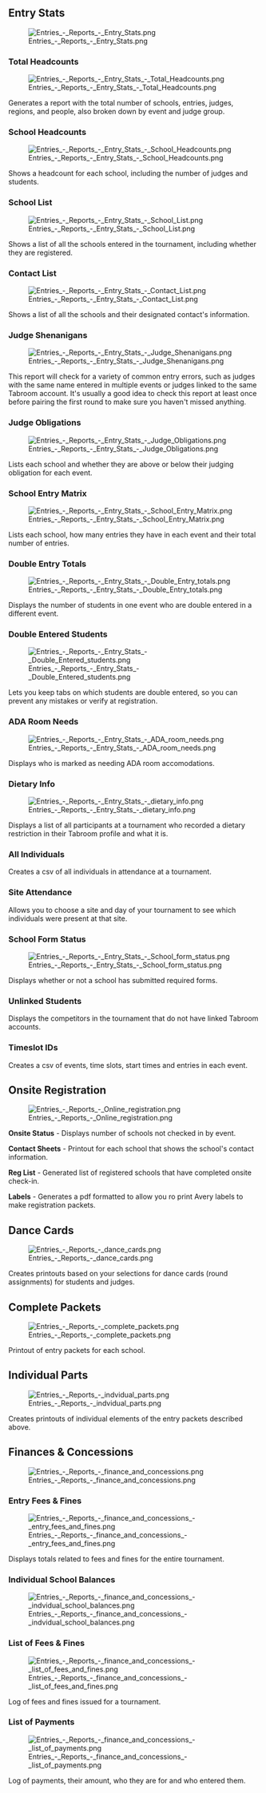 ## Entry Stats

<figure>
<img src="Entries_-_Reports_-_Entry_Stats.png"
title="Entries_-_Reports_-_Entry_Stats.png" />
<figcaption>Entries_-_Reports_-_Entry_Stats.png</figcaption>
</figure>

### Total Headcounts

<figure>
<img src="Entries_-_Reports_-_Entry_Stats_-_Total_Headcounts.png"
title="Entries_-_Reports_-_Entry_Stats_-_Total_Headcounts.png" />
<figcaption>Entries_-_Reports_-_Entry_Stats_-_Total_Headcounts.png</figcaption>
</figure>

Generates a report with the total number of schools, entries, judges,
regions, and people, also broken down by event and judge group.

### School Headcounts

<figure>
<img src="Entries_-_Reports_-_Entry_Stats_-_School_Headcounts.png"
title="Entries_-_Reports_-_Entry_Stats_-_School_Headcounts.png" />
<figcaption>Entries_-_Reports_-_Entry_Stats_-_School_Headcounts.png</figcaption>
</figure>

Shows a headcount for each school, including the number of judges and
students.

### School List

<figure>
<img src="Entries_-_Reports_-_Entry_Stats_-_School_List.png"
title="Entries_-_Reports_-_Entry_Stats_-_School_List.png" />
<figcaption>Entries_-_Reports_-_Entry_Stats_-_School_List.png</figcaption>
</figure>

Shows a list of all the schools entered in the tournament, including
whether they are registered.

### Contact List

<figure>
<img src="Entries_-_Reports_-_Entry_Stats_-_Contact_List.png"
title="Entries_-_Reports_-_Entry_Stats_-_Contact_List.png" />
<figcaption>Entries_-_Reports_-_Entry_Stats_-_Contact_List.png</figcaption>
</figure>

Shows a list of all the schools and their designated contact's
information.

### Judge Shenanigans

<figure>
<img src="Entries_-_Reports_-_Entry_Stats_-_Judge_Shenanigans.png"
title="Entries_-_Reports_-_Entry_Stats_-_Judge_Shenanigans.png" />
<figcaption>Entries_-_Reports_-_Entry_Stats_-_Judge_Shenanigans.png</figcaption>
</figure>

This report will check for a variety of common entry errors, such as
judges with the same name entered in multiple events or judges linked to
the same Tabroom account. It's usually a good idea to check this report
at least once before pairing the first round to make sure you haven't
missed anything.

### Judge Obligations

<figure>
<img src="Entries_-_Reports_-_Entry_Stats_-_Judge_Obligations.png"
title="Entries_-_Reports_-_Entry_Stats_-_Judge_Obligations.png" />
<figcaption>Entries_-_Reports_-_Entry_Stats_-_Judge_Obligations.png</figcaption>
</figure>

Lists each school and whether they are above or below their judging
obligation for each event.

### School Entry Matrix

<figure>
<img src="Entries_-_Reports_-_Entry_Stats_-_School_Entry_Matrix.png"
title="Entries_-_Reports_-_Entry_Stats_-_School_Entry_Matrix.png" />
<figcaption>Entries_-_Reports_-_Entry_Stats_-_School_Entry_Matrix.png</figcaption>
</figure>

Lists each school, how many entries they have in each event and their
total number of entries.

### Double Entry Totals

<figure>
<img src="Entries_-_Reports_-_Entry_Stats_-_Double_Entry_totals.png"
title="Entries_-_Reports_-_Entry_Stats_-_Double_Entry_totals.png" />
<figcaption>Entries_-_Reports_-_Entry_Stats_-_Double_Entry_totals.png</figcaption>
</figure>

Displays the number of students in one event who are double entered in a
different event.

### Double Entered Students

<figure>
<img src="Entries_-_Reports_-_Entry_Stats_-_Double_Entered_students.png"
title="Entries_-_Reports_-_Entry_Stats_-_Double_Entered_students.png" />
<figcaption>Entries_-_Reports_-_Entry_Stats_-_Double_Entered_students.png</figcaption>
</figure>

Lets you keep tabs on which students are double entered, so you can
prevent any mistakes or verify at registration.

### ADA Room Needs

<figure>
<img src="Entries_-_Reports_-_Entry_Stats_-_ADA_room_needs.png"
title="Entries_-_Reports_-_Entry_Stats_-_ADA_room_needs.png" />
<figcaption>Entries_-_Reports_-_Entry_Stats_-_ADA_room_needs.png</figcaption>
</figure>

Displays who is marked as needing ADA room accomodations.

### Dietary Info

<figure>
<img src="Entries_-_Reports_-_Entry_Stats_-_dietary_info.png"
title="Entries_-_Reports_-_Entry_Stats_-_dietary_info.png" />
<figcaption>Entries_-_Reports_-_Entry_Stats_-_dietary_info.png</figcaption>
</figure>

Displays a list of all participants at a tournament who recorded a
dietary restriction in their Tabroom profile and what it is.

### All Individuals

Creates a csv of all individuals in attendance at a tournament.

### Site Attendance

Allows you to choose a site and day of your tournament to see which
individuals were present at that site.

### School Form Status

<figure>
<img src="Entries_-_Reports_-_Entry_Stats_-_School_form_status.png"
title="Entries_-_Reports_-_Entry_Stats_-_School_form_status.png" />
<figcaption>Entries_-_Reports_-_Entry_Stats_-_School_form_status.png</figcaption>
</figure>

Displays whether or not a school has submitted required forms.

### Unlinked Students

Displays the competitors in the tournament that do not have linked
Tabroom accounts.

### Timeslot IDs

Creates a csv of events, time slots, start times and entries in each
event.

## Onsite Registration

<figure>
<img src="Entries_-_Reports_-_Online_registration.png"
title="Entries_-_Reports_-_Online_registration.png" />
<figcaption>Entries_-_Reports_-_Online_registration.png</figcaption>
</figure>

**Onsite Status** - Displays number of schools not checked in by event.

**Contact Sheets** - Printout for each school that shows the school's
contact information.

**Reg List** - Generated list of registered schools that have completed
onsite check-in.

**Labels** - Generates a pdf formatted to allow you ro print Avery
labels to make registration packets.

## Dance Cards

<figure>
<img src="Entries_-_Reports_-_dance_cards.png"
title="Entries_-_Reports_-_dance_cards.png" />
<figcaption>Entries_-_Reports_-_dance_cards.png</figcaption>
</figure>

Creates printouts based on your selections for dance cards (round
assignments) for students and judges.

## Complete Packets

<figure>
<img src="Entries_-_Reports_-_complete_packets.png"
title="Entries_-_Reports_-_complete_packets.png" />
<figcaption>Entries_-_Reports_-_complete_packets.png</figcaption>
</figure>

Printout of entry packets for each school.

## Individual Parts

<figure>
<img src="Entries_-_Reports_-_indvidual_parts.png"
title="Entries_-_Reports_-_indvidual_parts.png" />
<figcaption>Entries_-_Reports_-_indvidual_parts.png</figcaption>
</figure>

Creates printouts of individual elements of the entry packets described
above.

## Finances & Concessions

<figure>
<img src="Entries_-_Reports_-_finance_and_concessions.png"
title="Entries_-_Reports_-_finance_and_concessions.png" />
<figcaption>Entries_-_Reports_-_finance_and_concessions.png</figcaption>
</figure>

### Entry Fees & Fines

<figure>
<img
src="Entries_-_Reports_-_finance_and_concessions_-_entry_fees_and_fines.png"
title="Entries_-_Reports_-_finance_and_concessions_-_entry_fees_and_fines.png" />
<figcaption>Entries_-_Reports_-_finance_and_concessions_-_entry_fees_and_fines.png</figcaption>
</figure>

Displays totals related to fees and fines for the entire tournament.

### Individual School Balances

<figure>
<img
src="Entries_-_Reports_-_finance_and_concessions_-_indvidual_school_balances.png"
title="Entries_-_Reports_-_finance_and_concessions_-_indvidual_school_balances.png" />
<figcaption>Entries_-_Reports_-_finance_and_concessions_-_indvidual_school_balances.png</figcaption>
</figure>

### List of Fees & Fines

<figure>
<img
src="Entries_-_Reports_-_finance_and_concessions_-_list_of_fees_and_fines.png"
title="Entries_-_Reports_-_finance_and_concessions_-_list_of_fees_and_fines.png" />
<figcaption>Entries_-_Reports_-_finance_and_concessions_-_list_of_fees_and_fines.png</figcaption>
</figure>

Log of fees and fines issued for a tournament.

### List of Payments

<figure>
<img
src="Entries_-_Reports_-_finance_and_concessions_-_list_of_payments.png"
title="Entries_-_Reports_-_finance_and_concessions_-_list_of_payments.png" />
<figcaption>Entries_-_Reports_-_finance_and_concessions_-_list_of_payments.png</figcaption>
</figure>

Log of payments, their amount, who they are for and who entered them.